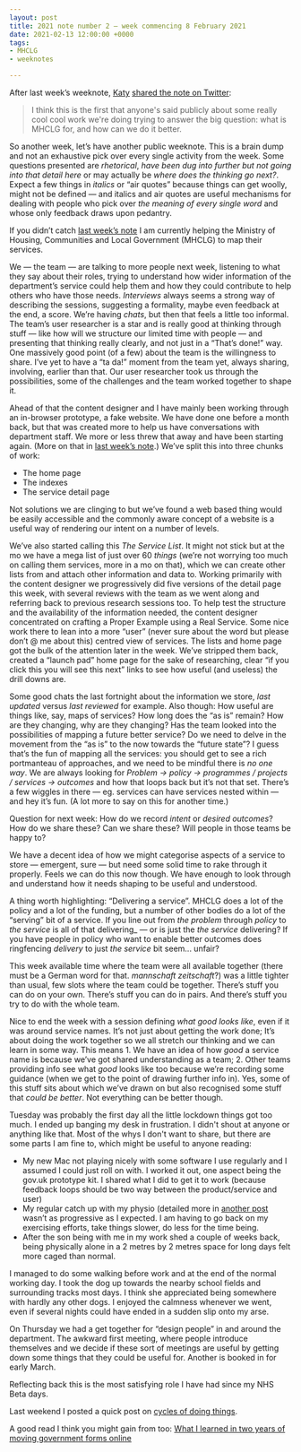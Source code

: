 ```yaml
---
layout: post
title: 2021 note number 2 — week commencing 8 February 2021
date: 2021-02-13 12:00:00 +0000
tags:
- MHCLG
- weeknotes

---
```

After last week’s weeknote, [Katy](https://twitter.com/armstrongkatya?s=21) [shared the note on Twitter](https://twitter.com/armstrongkatya/status/1358740632328695810?s=21):

>I think this is the first that anyone's said publicly about some really cool cool work we're doing trying to answer the big question: what is MHCLG for, and how can we do it better.

So another week, let’s have another public weeknote. This is a brain dump and not an exhaustive pick over every single activity from the week. Some questions presented are _rhetorical_, _have been dug into further but not going into that detail here_ or may actually be _where does the thinking go next?_. Expect a few things in _italics_ or “air quotes” because things can get woolly, might not be defined — and italics and air quotes are useful mechanisms for dealing with people who pick over _the meaning of every single word_ and whose only feedback draws upon pedantry.

If you didn’t catch [last week’s note](https://weeknot.es/2021-note-number-1-week-commencing-1-february-2021-e392c8bc218) I am currently helping the Ministry of Housing, Communities and Local Government (MHCLG) to map their services.

We — the team — are talking to more people next week, listening to what they say about their roles, trying to understand how wider information of the department’s service could help them and how they could contribute to help others who have those needs. _Interviews_ always seems a strong way of describing the sessions, suggesting a formality, maybe even feedback at the end, a score. We’re having _chats_, but then that feels a little too informal. The team’s user researcher is a star and is really good at thinking through stuff — like how will we structure our limited time with people — and presenting that thinking really clearly, and not just in a “That’s done!” way. One massively good point (of a few) about the team is the willingness to share. I’ve yet to have a “ta da!” moment from the team yet, always sharing, involving, earlier than that. Our user researcher took us through the possibilities, some of the challenges and the team worked together to shape it.

Ahead of that the content designer and I have mainly been working through an in-browser prototype, a fake website. We have done one before a month back, but that was created more to help us have conversations with department staff. We more or less threw that away and have been starting again. (More on that in [last week’s note](https://weeknot.es/2021-note-number-1-week-commencing-1-february-2021-e392c8bc218).) We’ve split this into three chunks of work:

* The home page
* The indexes
* The service detail page

Not solutions we are clinging to but we’ve found a web based thing would be easily accessible and the commonly aware concept of a website is a useful way of rendering our intent on a number of levels.

We’ve also started calling this _The Service List_. It might not stick but at the mo we have a mega list of just over 60 _things_ (we’re not worrying too much on calling them services, more in a mo on that), which we can create other lists from and attach other information and data to. Working primarily with the content designer we progressively did five versions of the detail page this week, with several reviews with the team as we went along and referring back to previous research sessions too. To help test the structure and the availability of the information needed, the content designer concentrated on crafting a Proper Example using a Real Service. Some nice work there to lean into a more “user” (never sure about the word but please don’t @ me about this) centred view of services. The lists and home page got the bulk of the attention later in the week. We’ve stripped them back, created a “launch pad” home page for the sake of researching, clear “if you click this you will see this next” links to see how useful (and useless) the drill downs are.

Some good chats the last fortnight about the information we store, _last updated_ versus _last reviewed_ for example. Also though: How useful are things like, say, maps of services? How long does the “as is” remain? How are they changing, why are they changing? Has the team looked into the possibilities of mapping a future better service? Do we need to delve in the movement from the “as is” to the now towards the “future state”? I guess that’s the fun of mapping all the services: you should get to see a rich portmanteau of approaches, and we need to be mindful there is _no one way_. We are always looking for _Problem -> policy -> programmes / projects / services -> outcomes_ and how that loops back but it’s not that set. There’s a few wiggles in there — eg. services can have services nested within — and hey it’s fun. (A lot more to say on this for another time.)

Question for next week: How do we record _intent_ or _desired outcomes_? How do we share these? Can we share these? Will people in those teams be happy to?

We have a decent idea of how we might categorise aspects of a service to store — emergent, sure — but need some solid time to rake through it properly. Feels we can do this now though. We have enough to look through and understand how it needs shaping to be useful and understood.

A thing worth highlighting: “Delivering a service”. MHCLG does a lot of the policy and a lot of the funding, but a number of other bodies do a lot of the “serving” bit of a service. If you line out from _the problem_ through _policy_ to _the service_ is all of that delivering_ — or is just the _the service_ delivering? If you have people in policy who want to enable better outcomes does ringfencing _delivery_ to just _the service_ bit seem... unfair?

This week available time where the team were all available together (there must be a German word for that. _mannschaft zeitschaft_?) was a little tighter than usual, few slots where the team could be together. There’s stuff you can do on your own. There’s stuff you can do in pairs. And there’s stuff you try to do with the whole team.

Nice to end the week with a session defining _what good looks like_, even if it was around service names. It’s not just about getting the work done; It’s about doing the work together so we all stretch our thinking and we can learn in some way. This means 1. We have an idea of how _good_ a service name is because we’ve got shared understanding as a team; 2. Other teams providing info see what _good_ looks like too because we’re recording some guidance (when we get to the point of drawing further info in). Yes, some of this stuff sits about which we’ve drawn on but also recognised some stuff that _could be better_. Not everything can be better though.

Tuesday was probably the first day all the little lockdown things got too much. I ended up banging my desk in frustration. I didn't shout at anyone or anything like that. Most of the whys I don't want to share, but there are some parts I am fine to, which might be useful to anyone reading:

* My new Mac not playing nicely with some software I use regularly and I assumed I could just roll on with. I worked it out, one aspect being the gov.uk prototype kit. I shared what I did to get it to work (because feedback loops should be two way between the product/service and user)
* My regular catch up with my physio (detailed more in [another post](https://www.ermlikeyeah.com/cycles/) wasn’t as progressive as I expected. I am having to go back on my exercising efforts, take things slower, do less for the time being.
* After the son being with me in my work shed a couple of weeks back, being physically alone in a 2 metres by 2 metres space for long days felt more caged than normal.

I managed to do some walking before work and at the end of the normal working day. I took the dog up towards the nearby school fields and surrounding tracks most days. I think she appreciated being somewhere with hardly any other dogs. I enjoyed the calmness whenever we went, even if several nights could have ended in a sudden slip onto my arse.

On Thursday we had a get together for “design people” in and around the department. The awkward first meeting, where people introduce themselves and we decide if these sort of meetings are useful by getting down some things that they could be useful for. Another is booked in for early March.

Reflecting back this is the most satisfying role I have had since my NHS Beta days.

Last weekend I posted a quick post on [cycles of doing things](https://www.ermlikeyeah.com/cycles/).

A good read I think you might gain from too: [What I learned in two years of moving government forms online](https://medium.com/@jgee/what-i-learned-in-two-years-of-moving-government-forms-online-1edc4c2aa089)